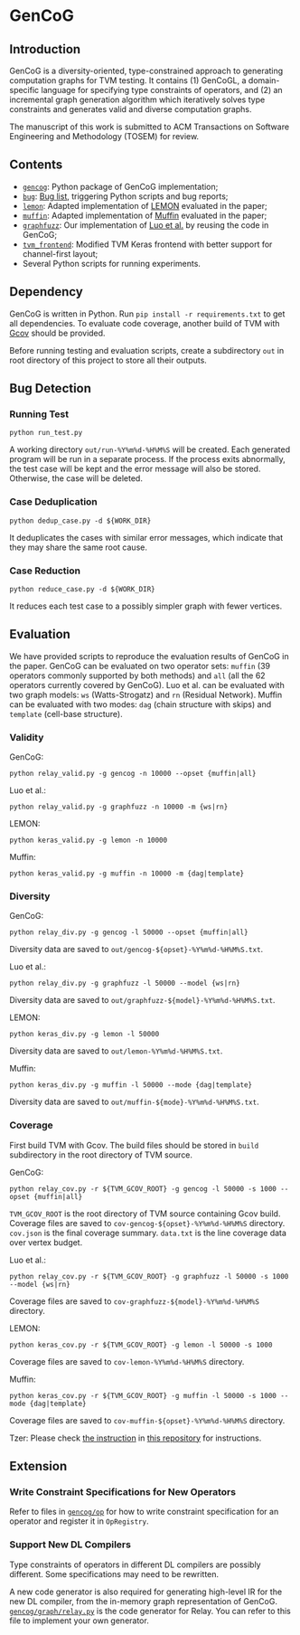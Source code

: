 # GenCoG

## Introduction

GenCoG is a diversity-oriented, type-constrained approach to generating computation graphs for TVM
testing. It contains (1) GenCoGL, a domain-specific language for specifying type constraints of
operators, and (2) an incremental graph generation algorithm which iteratively solves type
constraints and generates valid and diverse computation graphs.

The manuscript of this work is submitted to ACM Transactions on Software Engineering and
Methodology (TOSEM) for review.

## Contents

* [`gencog`](gencog): Python package of GenCoG implementation;
* [`bug`](bug): [Bug list](bug/bug_list.md), triggering Python scripts and bug reports;
* [`lemon`](lemon): Adapted implementation of [LEMON](https://github.com/Jacob-yen/LEMON) evaluated
  in the paper;
* [`muffin`](muffin): Adapted implementation of [Muffin](https://github.com/library-testing/Muffin)
  evaluated in the paper;
* [`graphfuzz`](graphfuzz): Our implementation
  of [Luo et al.](https://ieeexplore.ieee.org/document/9401995/) by reusing the code in GenCoG;
* [`tvm_frontend`](tvm_frontend): Modified TVM Keras frontend with better support for channel-first
  layout;
* Several Python scripts for running experiments.

## Dependency

GenCoG is written in Python. Run `pip install -r requirements.txt` to get all dependencies. To
evaluate code coverage, another build of TVM
with [Gcov](https://gcc.gnu.org/onlinedocs/gcc/Gcov.html) should be provided.

Before running testing and evaluation scripts, create a subdirectory `out` in root directory of this
project to store all their outputs.

## Bug Detection

### Running Test

```shell
python run_test.py
```
A working directory `out/run-%Y%m%d-%H%M%S` will be created. Each generated program will be run in a
separate process. If the process exits abnormally, the test case will be kept and the error message
will also be stored. Otherwise, the case will be deleted.

### Case Deduplication

```shell
python dedup_case.py -d ${WORK_DIR}
```
It deduplicates the cases with similar error messages, which indicate that they may share the same
root cause.

### Case Reduction

```shell
python reduce_case.py -d ${WORK_DIR}
```
It reduces each test case to a possibly simpler graph with fewer vertices.

## Evaluation

We have provided scripts to reproduce the evaluation results of GenCoG in the paper. GenCoG can be
evaluated on two operator sets: `muffin` (39 operators commonly supported by both methods)
and `all` (all the 62 operators currently covered by GenCoG). Luo et al. can be evaluated with two
graph models: `ws` (Watts-Strogatz) and `rn` (Residual Network). Muffin can be evaluated with two
modes: `dag` (chain structure with skips) and `template` (cell-base structure).

### Validity

GenCoG:

```shell
python relay_valid.py -g gencog -n 10000 --opset {muffin|all}
```

Luo et al.:

```shell
python relay_valid.py -g graphfuzz -n 10000 -m {ws|rn}
```

LEMON:

```shell
python keras_valid.py -g lemon -n 10000
```

Muffin:

```shell
python keras_valid.py -g muffin -n 10000 -m {dag|template}
```

### Diversity

GenCoG:

```shell
python relay_div.py -g gencog -l 50000 --opset {muffin|all}
```

Diversity data are saved to `out/gencog-${opset}-%Y%m%d-%H%M%S.txt`.

Luo et al.:

```shell
python relay_div.py -g graphfuzz -l 50000 --model {ws|rn}
```

Diversity data are saved to `out/graphfuzz-${model}-%Y%m%d-%H%M%S.txt`.

LEMON:

```shell
python keras_div.py -g lemon -l 50000
```

Diversity data are saved to `out/lemon-%Y%m%d-%H%M%S.txt`.

Muffin:

```shell
python keras_div.py -g muffin -l 50000 --mode {dag|template}
```

Diversity data are saved to `out/muffin-${mode}-%Y%m%d-%H%M%S.txt`.

### Coverage

First build TVM with Gcov. The build files should be stored in `build` subdirectory in the root
directory of TVM source.

GenCoG:

```shell
python relay_cov.py -r ${TVM_GCOV_ROOT} -g gencog -l 50000 -s 1000 --opset {muffin|all}
```

`TVM_GCOV_ROOT` is the root directory of TVM source containing Gcov build. Coverage files are saved
to `cov-gencog-${opset}-%Y%m%d-%H%M%S` directory. `cov.json` is the final coverage
summary. `data.txt` is the line coverage data over vertex budget.

Luo et al.:

```shell
python relay_cov.py -r ${TVM_GCOV_ROOT} -g graphfuzz -l 50000 -s 1000 --model {ws|rn}
```

Coverage files are saved to `cov-graphfuzz-${model}-%Y%m%d-%H%M%S` directory.

LEMON:

```shell
python keras_cov.py -r ${TVM_GCOV_ROOT} -g lemon -l 50000 -s 1000
```

Coverage files are saved to `cov-lemon-%Y%m%d-%H%M%S` directory.

Muffin:

```shell
python keras_cov.py -r ${TVM_GCOV_ROOT} -g muffin -l 50000 -s 1000 --mode {dag|template}
```

Coverage files are saved to `cov-muffin-${opset}-%Y%m%d-%H%M%S` directory.

Tzer: Please
check [the instruction](https://github.com/MatthewXY01/tzer/blob/v0.1-reproduce/src/Instructions_for_gcov-test.md)
in [this repository](https://github.com/MatthewXY01/tzer/tree/v0.1-reproduce/src) for instructions.

## Extension

### Write Constraint Specifications for New Operators

Refer to files in [`gencog/op`](gencog/op) for how to write constraint specification for an operator
and register it in `OpRegistry`.

### Support New DL Compilers

Type constraints of operators in different DL compilers are possibly different. Some specifications
may need to be rewritten.

A new code generator is also required for generating high-level IR for the new DL compiler, from the
in-memory graph representation of GenCoG. [`gencog/graph/relay.py`](gencog/graph/relay.py) is the
code generator for Relay. You can refer to this file to implement your own generator.
